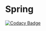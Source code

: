 # Spring

[![Codacy Badge](https://api.codacy.com/project/badge/Grade/fc7ac00e3fc142ceb639cf620f81fe8a)](https://app.codacy.com/gh/99002448/Spring?utm_source=github.com&utm_medium=referral&utm_content=99002448/Spring&utm_campaign=Badge_Grade)
